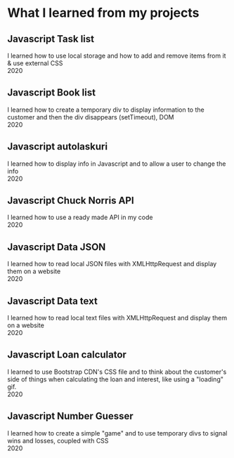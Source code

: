 # What I learned from my projects

## Javascript Task list

I learned how to use local storage and how to add and remove items from it & use external CSS \
2020

## Javascript Book list

I learned how to create a temporary div to display information
to the customer and then the div disappears (setTimeout), DOM \
2020

## Javascript autolaskuri
 
I learned how to display info in Javascript and 
to allow a user to change the info \
2020

## Javascript Chuck Norris API

I learned how to use a ready made API in my code \
2020

## Javascript Data JSON

I learned how to read local JSON files with XMLHttpRequest
and display them on a website \
2020

## Javascript Data text

I learned how to read local text files with XMLHttpRequest and display
them on a website \
2020

## Javascript Loan calculator
 
I learned to use Bootstrap CDN's CSS file and to think about the
customer's side of things when calculating the loan and interest,
like using a "loading" gif. \
2020

## Javascript Number Guesser

I learned how to create a simple "game" and to use temporary divs to
signal wins and losses, coupled with CSS \
2020

